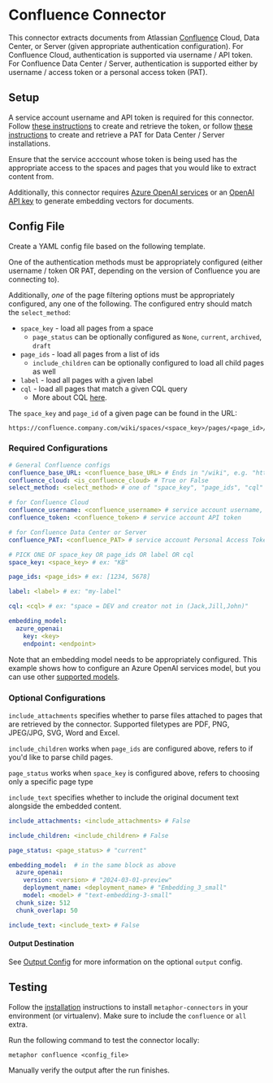 # Confluence Connector

This connector extracts documents from Atlassian [Confluence](https://confluence.atlassian.com/) Cloud, Data Center, or Server (given appropriate authentication configuration). For Confluence Cloud, authentication is supported via username / API token. For Confluence Data Center / Server, authentication is supported either by username / access token or a personal access token (PAT).

## Setup

A service account username and API token is required for this connector. Follow [these instructions](https://support.atlassian.com/atlassian-account/docs/manage-api-tokens-for-your-atlassian-account/) to create and retrieve the token, or follow [these instructions](https://confluence.atlassian.com/enterprise/using-personal-access-tokens-1026032365.html) to create and retrieve a PAT for Data Center / Server installations.

Ensure that the service acccount whose token is being used has the appropriate access to the spaces and pages that you would like to extract content from.

Additionally, this connector requires [Azure OpenAI services](https://azure.microsoft.com/en-us/products/ai-services/openai-service) or an [OpenAI API key](https://platform.openai.com) to generate embedding vectors for documents.

## Config File

Create a YAML config file based on the following template.

One of the authentication methods must be appropriately configured (either username / token OR PAT, depending on the version of Confluence you are connecting to).

Additionally, *one* of the page filtering options must be appropriately configured, any one of the following. The configured entry should match the `select_method`:
* `space_key` - load all pages from a space
  *  `page_status` can be optionally configured as `None`, `current`, `archived`, `draft`
* `page_ids` - load all pages from a list of ids
  *  `include_children` can be optionally configured to load all child pages as well
* `label` - load all pages with a given label
* `cql` - load all pages that match a given CQL query
  * More about CQL [here](https://developer.atlassian.com/server/confluence/advanced-searching-using-cql/).

The `space_key` and `page_id` of a given page can be found in the URL:
```
https://confluence.company.com/wiki/spaces/<space_key>/pages/<page_id>/...
```

### Required Configurations

```yaml
# General Confluence configs
confluence_base_URL: <confluence_base_URL> # Ends in "/wiki", e.g. "https://confluence.company.com/wiki"; no trailing "/"
confluence_cloud: <is_confluence_cloud> # True or False
select_method: <select_method> # one of "space_key", "page_ids", "cql"

# for Confluence Cloud
confluence_username: <confluence_username> # service account username, "name@company.com" usually
confluence_token: <confluence_token> # service account API token

# for Confluence Data Center or Server
confluence_PAT: <confluence_PAT> # service account Personal Access Token

# PICK ONE OF space_key OR page_ids OR label OR cql
space_key: <space_key> # ex: "KB"

page_ids: <page_ids> # ex: [1234, 5678]

label: <label> # ex: "my-label"

cql: <cql> # ex: "space = DEV and creator not in (Jack,Jill,John)"

embedding_model:
  azure_openai:
    key: <key>
    endpoint: <endpoint>
```

Note that an embedding model needs to be appropriately configured. This example shows how to configure an Azure OpenAI services model, but you can use other [supported models](/docs/embeddings.md).

### Optional Configurations
`include_attachments` specifies whether to parse files attached to pages that are retrieved by the connector. Supported filetypes are PDF, PNG, JPEG/JPG, SVG, Word and Excel.

`include_children` works when `page_ids` are configured above, refers to if you'd like to parse child pages.

`page_status` works when `space_key` is configured above, refers to choosing only a specific page type

`include_text` specifies whether to include the original document text alongside the embedded content.
```yaml
include_attachments: <include_attachments> # False

include_children: <include_children> # False

page_status: <page_status> # "current"

embedding_model:  # in the same block as above
  azure_openai:
    version: <version> # "2024-03-01-preview"
    deployment_name: <deployment_name> # "Embedding_3_small"
    model: <model> # "text-embedding-3-small"
  chunk_size: 512
  chunk_overlap: 50

include_text: <include_text> # False
```

#### Output Destination

See [Output Config](../common/docs/output.md) for more information on the optional `output` config.

## Testing

Follow the [installation](../../README.md) instructions to install `metaphor-connectors` in your environment (or virtualenv). Make sure to include the `confluence` or `all` extra.

Run the following command to test the connector locally:

```shell
metaphor confluence <config_file>
```

Manually verify the output after the run finishes.